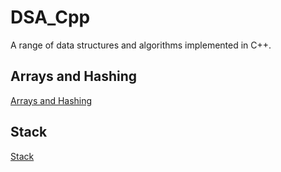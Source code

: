 # DSA_Cpp
A range of data structures and algorithms implemented in C++.

## Arrays and Hashing 
[Arrays and Hashing](AH)

## Stack
[Stack](Stack)
